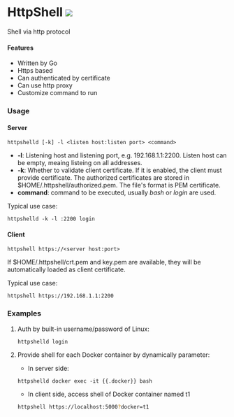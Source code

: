 # HttpShell ![](https://api.travis-ci.org/kaneg/httpshell.svg?branch=master)
Shell via http protocol
#### Features
* Written by Go
* Https based
* Can authenticated by certificate
* Can use http proxy
* Customize command to run

### Usage

#### Server

`httpshelld [-k] -l <listen host:listen port> <command>`
* **-l**:  Listening host and listening port, e.g. 192.168.1.1:2200. Listen host can be empty, meaing listeing on all addresses.
* **-k**: Whether to validate client certificate. If it is enabled, the client must provide certificate. The authorized certificates are stored in $HOME/.httpshell/authorized.pem. The file's format is PEM certificate.
* **command**: command to be executed, usually *bash* or *login* are used.

Typical use case:

`httpshelld -k -l :2200 login`

#### Client
`httpshell https://<server host:port>`

If $HOME/.httpshell/crt.pem and key.pem are available, they will be automatically loaded as client certificate.

Typical use case:

`httpshell https://192.168.1.1:2200`

### Examples
1. Auth by built-in username/password of Linux:

    ```shell
    httpshelld login
    ```
1. Provide shell for each Docker container by dynamically parameter:
    * In server side:

    ```shell
    httpshelld docker exec -it {{.docker}} bash
    
    ```
    * In client side, access shell of Docker container named t1
    
    ```bash
    httpshell https://localhost:5000?docker=t1
    ```
